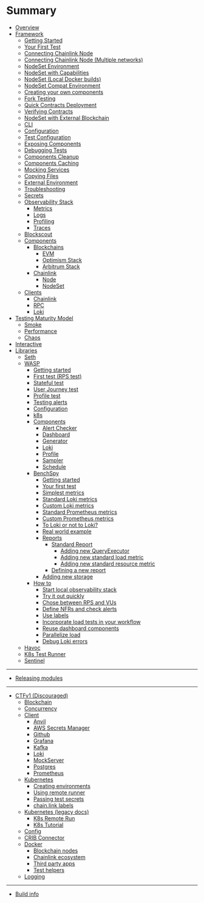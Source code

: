 # Summary

- [Overview](./overview.md)
- [Framework](./framework/overview.md)
    - [Getting Started](./framework/getting_started.md)
    - [Your First Test](./framework/first_test.md)
    - [Connecting Chainlink Node](./framework/connecting_chainlink_node.md)
    - [Connecting Chainlink Node (Multiple networks)]()
    - [NodeSet Environment](./framework/nodeset_environment.md)
    - [NodeSet with Capabilities](./framework/nodeset_capabilities.md)
    - [NodeSet (Local Docker builds)](./framework/nodeset_docker_rebuild.md)
    - [NodeSet Compat Environment](./framework/nodeset_compatibility.md)
    - [Creating your own components](./developing/developing_components.md)
    - [Fork Testing](./framework/fork.md)
    - [Quick Contracts Deployment](./framework/quick_deployment.md)
    - [Verifying Contracts](./framework/verify.md)
    - [NodeSet with External Blockchain]()
    - [CLI](./framework/cli.md)
    - [Configuration](./framework/configuration.md)
    - [Test Configuration](./framework/test_configuration_overrides.md)
    - [Exposing Components](framework/components/state.md)
    - [Debugging Tests](framework/components/debug.md)
    - [Components Cleanup](framework/components/cleanup.md)
    - [Components Caching](framework/components/caching.md)
    - [Mocking Services](framework/components/mocking.md)
    - [Copying Files](framework/copying_files.md)
    - [External Environment](framework/components/external.md)
    - [Troubleshooting](framework/components/troubleshooting.md)
    - [Secrets]()
    - [Observability Stack](framework/observability/observability_stack.md)
      - [Metrics](framework/observability/metrics.md)
      - [Logs](framework/observability/logs.md)
      - [Profiling](framework/observability/profiling.md)
      - [Traces]()
    - [Blockscout](framework/observability/blockscout.md)
    - [Components](framework/components/overview.md)
        - [Blockchains](framework/components/blockchains/overview.md)
            - [EVM](framework/components/blockchains/evm.md)
            - [Optimism Stack]()
            - [Arbitrum Stack]()
        - [Chainlink](framework/components/chainlink.md)
          - [Node](framework/components/chainlink/node.md)
          - [NodeSet](framework/components/chainlink/nodeset.md)
    - [Clients]()
      - [Chainlink]()
      - [RPC]()
      - [Loki]()
- [Testing Maturity Model](framework/testing.md)
  - [Smoke]()
  - [Performance]()
  - [Chaos]()
- [Interactive](framework/interactive.md)
- [Libraries](./libraries.md)
  - [Seth](./libs/seth.md)
  - [WASP](./libs/wasp/overview.md)
    - [Getting started](./libs/wasp/getting_started.md)
    - [First test (RPS test)](./libs/wasp/first_test.md)
    - [Stateful test](./libs/wasp/stateful_test.md)
    - [User Journey test](./libs/wasp/user_journey_test.md)
    - [Profile test](./libs/wasp/profile_test.md)
    - [Testing alerts]()
    - [Configuration](./libs/wasp/configuration.md)
    - [k8s](./libs/wasp/k8s.md)
    - [Components](./libs/wasp/components/overview.md)
      - [Alert Checker]()
      - [Dashboard](./libs/wasp/components/dashboard.md)
      - [Generator](./libs/wasp/components/generator.md)
      - [Loki](./libs/wasp/components/loki.md)
      - [Profile](./libs/wasp/components/profile.md)
      - [Sampler](./libs/wasp/components/sampler.md)
      - [Schedule](./libs/wasp/components/schedule.md)
    - [BenchSpy](./libs/wasp/benchspy/overview.md)
      - [Getting started](./libs/wasp/benchspy/getting_started.md)
      - [Your first test](./libs/wasp/benchspy/first_test.md)
      - [Simplest metrics](./libs/wasp/benchspy/simplest_metrics.md)
      - [Standard Loki metrics](./libs/wasp/benchspy/loki_std.md)
      - [Custom Loki metrics](./libs/wasp/benchspy/loki_custom.md)
      - [Standard Prometheus metrics](./libs/wasp/benchspy/prometheus_std.md)
      - [Custom Prometheus metrics](./libs/wasp/benchspy/prometheus_custom.md)
      - [To Loki or not to Loki?](./libs/wasp/benchspy/loki_dillema.md)
      - [Real world example](./libs/wasp/benchspy/real_world.md)
      - [Reports](./libs/wasp/benchspy/reports/overview.md)
        - [Standard Report](./libs/wasp/benchspy/reports/standard_report.md)
          - [Adding new QueryExecutor](./libs/wasp/benchspy/reports/new_executor.md)
          - [Adding new standard load metric]()
          - [Adding new standard resource metric]()
        - [Defining a new report](./libs/wasp/benchspy/reports/new_report.md)
      - [Adding new storage]()
    - [How to](./libs/wasp/how-to/overview.md)
      - [Start local observability stack](./libs/wasp/how-to/start_local_observability_stack.md)
      - [Try it out quickly](./libs/wasp/how-to/run_included_tests.md)
      - [Chose between RPS and VUs](./libs/wasp/how-to/chose_rps_vu.md)
      - [Define NFRs and check alerts](./libs/wasp/how-to/define_nfr_check_alerts.md)
      - [Use labels](./libs/wasp/how-to/use_labels.md)
      - [Incorporate load tests in your workflow](./libs/wasp/how-to/incorporate_load_tests.md)
      - [Reuse dashboard components](./libs/wasp/how-to/reuse_dashboard_components.md)
      - [Parallelize load](./libs/wasp/how-to/parallelise_load.md)
      - [Debug Loki errors](./libs/wasp/how-to/debug_loki_errors.md)
  - [Havoc](./libs/havoc.md)
  - [K8s Test Runner](k8s-test-runner/k8s-test-runner.md)
  - [Sentinel](./libs/sentinel.md)

---
- [Releasing modules](releasing_modules.md)
---

- [CTFv1 (Discouraged)](lib.md)
  - [Blockchain](lib/blockchain.md)
  - [Concurrency](lib/concurrency.md)
  - [Client](lib/client.md)
    - [Anvil]()
    - [AWS Secrets Manager](lib/client/aws_secrets_manager.md)
    - [Github](lib/client/github.md)
    - [Grafana](lib/client/grafana.md)
    - [Kafka](lib/client/kafka.md)
    - [Loki](lib/client/loki.md)
    - [MockServer](lib/client/mockserver.md)
    - [Postgres](lib/client/postgres.md)
    - [Prometheus](lib/client/prometheus.md)
  - [Kubernetes](lib/k8s_new/overview.md)
    - [Creating environments](lib/k8s_new/environments.md)
    - [Using remote runner](lib/k8s_new/remote_runner.md)
    - [Passing test secrets](lib/k8s_new/test_secrets.md)
    - [chain.link labels](lib/k8s/labels.md)
  - [Kubernetes (legacy docs)](lib/k8s/KUBERNETES.md)
    - [K8s Remote Run](lib/k8s/REMOTE_RUN.md)
    - [K8s Tutorial](lib/k8s/TUTORIAL.md)
  - [Config](lib/config/config.md)
  - [CRIB Connector](lib/crib.md)
  - [Docker](lib/docker/overview.md)
    - [Blockchain nodes](lib/docker/blockchain_nodes.md)
    - [Chainlink ecosystem](lib/docker/chainlink_ecosystem.md)
    - [Third party apps]()
    - [Test helpers](lib/docker/test_helpers.md)
  - [Logging](lib/logging.md)
---
- [Build info](build_info.md)
